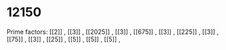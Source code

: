 # 12150

Prime factors: [[2]] , [[3]] , [[2025]] , [[3]] , [[675]] , [[3]] , [[225]] , [[3]] , [[75]] , [[3]] , [[25]] , [[5]] , [[5]] , [[5]] , 